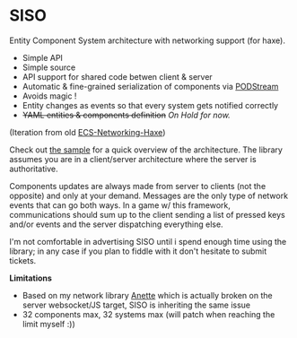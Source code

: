 SISO
====

Entity Component System architecture with networking support (for haxe).

 * Simple API
 * Simple source
 * API support for shared code betwen client & server
 * Automatic & fine-grained serialization of components via [PODStream](https://github.com/Dvergar/PODStream)
 * Avoids magic !
 * Entity changes as events so that every system gets notified correctly
 * ~~YAML entities & components definition~~ _On Hold for now._

(Iteration from old [ECS-Networking-Haxe](https://github.com/Dvergar/ECS-Networking-Haxe))
 
Check out [the sample](https://github.com/Dvergar/SISO/tree/master/sample-openfl) for a quick overview of the architecture. The library assumes you are in a client/server architecture where the server is authoritative.
 
Components updates are always made from server to clients (not the opposite) and only at your demand. Messages are the only type of network events that can go both ways. In a game w/ this framework, communications should sum up to the client sending a list of pressed keys and/or events and the server dispatching everything else.
 
I'm not comfortable in advertising SISO until i spend enough time using the library; in any case if you plan to fiddle with it don't hesitate to submit tickets.

**Limitations**

* Based on my network library [Anette](https://github.com/Dvergar/Anette) which is actually broken on the server websocket/JS target, SISO is inheriting the same issue
* 32 components max, 32 systems max (will patch when reaching the limit myself :))
